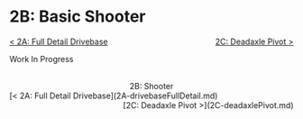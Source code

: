 <style>
.right{
    float:right;
}
.center{
    text-align:center;
}

.left{
    float:left;
}
</style>

# 2B: Basic Shooter

<span class="left">[< 2A: Full Detail Drivebase](2A-drivebaseFullDetail.md)</span> <span class="right">[2C: Deadaxle Pivot >](2C-deadaxlePivot.md)</span>
<br>

Work In Progress

<br>
<center>2B: Shooter</center> 
<span class="left">[< 2A: Full Detail Drivebase](2A-drivebaseFullDetail.md)</span> <span class="right">[2C: Deadaxle Pivot >](2C-deadaxlePivot.md)</span>
<br>
<br>